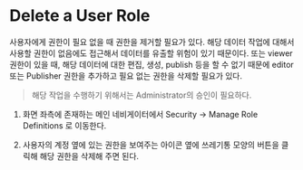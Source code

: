 # Delete a User Role

사용자에게 권한이 필요 없을 때 권한을 제거할 필요가 있다. 해당 데이터 작업에 대해서 사용할 권한이 없음에도 접근해서 데이터를 유출할 위험이 있기 때문이다.
또는 viewer 권한이 있을 때, 해당 데이터에 대한 편집, 생성, publish 등을 할 수 없기 때문에 editor 또는 Publisher 권한을 추가하고 필요 없는 권한을 삭제할 필요가 있다.

> 해당 작업을 수행하기 위해서는 Administrator의 승인이 필요하다.

1.  화면 좌측에 존재하는 메인 네비게이터에서 Security &rightarrow; Manage Role Definitions 로 이동한다.

2. 사용자의 계정 옆에 있는 권한을 보여주는 아이콘 옆에 쓰레기통 모양의 버튼을 클릭해 해당 권한을 삭제해 주면 된다.

